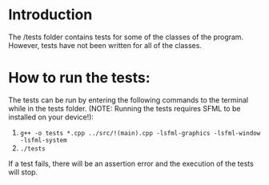 # Introduction
The /tests folder contains tests for some of the classes of the program. However, tests have not been written for all of the classes.

# How to run the tests:
The tests can be run by entering the following commands to the terminal while in the tests folder. (NOTE: Running the tests requires SFML to be installed on your device!):
1. `g++ -o tests *.cpp ../src/!(main).cpp -lsfml-graphics -lsfml-window -lsfml-system`
2. `./tests`

If a test fails, there will be an assertion error and the execution of the tests will stop.

